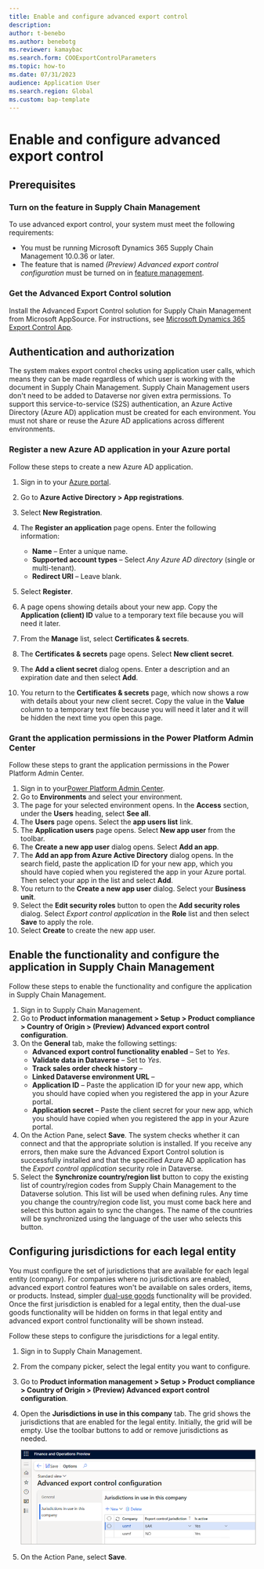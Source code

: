 ```yaml
---
title: Enable and configure advanced export control
description:
author: t-benebo
ms.author: benebotg
ms.reviewer: kamaybac
ms.search.form: COOExportControlParameters
ms.topic: how-to
ms.date: 07/31/2023
audience: Application User
ms.search.region: Global
ms.custom: bap-template
---
```


# Enable and configure advanced export control

## Prerequisites

### Turn on the feature in Supply Chain Management

To use advanced export control, your system must meet the following requirements:

- You must be running Microsoft Dynamics 365 Supply Chain Management 10.0.36 or later.
- The feature that is named *(Preview) Advanced export control configuration* must be turned on in [feature management](../../fin-ops-core/fin-ops/get-started/feature-management/feature-management-overview.md).

### Get the Advanced Export Control solution

Install the Advanced Export Control solution for Supply Chain Management from Microsoft AppSource. For instructions, see [Microsoft Dynamics 365 Export Control App](https://appsource.microsoft.com/product/dynamics-365/mscrm.exportcontrol). <!-- KFM: Link doesn't work. Will there be instructions here? Where are we installing this, Dataverse or SCM? -->

## Authentication and authorization

The system makes export control checks using application user calls, which means they can be made regardless of which user is working with the document in Supply Chain Management. Supply Chain Management users don't need to be added to Dataverse nor given extra permissions. To support this service-to-service (S2S) authentication, an Azure Active Directory (Azure AD) application must be created for each environment. You must not share or reuse the Azure AD applications across different environments.

### Register a new Azure AD application in your Azure portal

Follow these steps to create a new Azure AD application.

1. Sign in to your [Azure portal](https://portal.azure.com).
1. Go to **Azure Active Directory \> App registrations**.
1. Select **New Registration**.
1. The **Register an application** page opens. Enter the following information:
    - **Name** – Enter a unique name.
    - **Supported account types** – Select *Any Azure AD directory* (single or multi-tenant). <!-- KFM: This doesn't match the options I see. It's not clear what we should choose here. -->
    - **Redirect URI** – Leave blank.

1. Select **Register**.
1. A page opens showing details about your new app. Copy the **Application (client) ID** value to a temporary text file because you will need it later.
1. From the **Manage** list, select **Certificates & secrets**.
1. The **Certificates & secrets** page opens. Select **New client secret**.
1. The **Add a client secret** dialog opens. Enter a description and an expiration date and then select **Add**.
1. You return to the **Certificates & secrets** page, which now shows a row with details about your new client secret. Copy the value in the **Value** column to a temporary text file because you will need it later and it will be hidden the next time you open this page.

### Grant the application permissions in the Power Platform Admin Center

Follow these steps to grant the application permissions in the Power Platform Admin Center.

1. Sign in to your[Power Platform Admin Center](https://admin.powerplatform.microsoft.com).
1. Go to **Environments** and select your environment.
1. The page for your selected environment opens. In the **Access** section, under the **Users** heading, select **See all**.
1. The **Users** page opens. Select the **app users list** link.
1. The **Application users** page opens. Select **New app user** from the toolbar.
1. The **Create a new app user** dialog opens. Select **Add an app**.
1. The **Add an app from Azure Active Directory** dialog opens. In the search field, paste the application ID for your new app, which you should have copied when you registered the app in your Azure portal. Then select your app in the list and select **Add**.
1. You return to the **Create a new app user** dialog. Select your **Business unit**. <!-- KFM: This is a required setting. I don't know what it means. Can we describe something here to help the user decide what to pick? -->
1. Select the **Edit security roles** button to open the **Add security roles** dialog. Select *Export control application* in the **Role** list and then select **Save** to apply the role. <!-- KFM: I don't see this role here. Is this the correct name? -->
1. Select **Create** to create the new app user.

## Enable the functionality and configure the application in Supply Chain Management

Follow these steps to enable the functionality and configure the application in Supply Chain Management.

1. Sign in to Supply Chain Management.
1. Go to **Product information management \> Setup \> Product compliance \> Country of Origin \> (Preview) Advanced export control configuration**.
1. On the **General** tab, make the following settings:
    - **Advanced export control functionality enabled** – Set to *Yes*. <!--KFM: Explain what this setting means. -->
    - **Validate data in Dataverse** – Set to *Yes*. <!--KFM: Explain what this setting means. What if I don't set this? -->
    - **Track sales order check history** – <!--KFM: Description needed. -->
    - **Linked Dataverse environment URL** – <!--KFM: Description needed. -->
    - **Application ID** – Paste the application ID for your new app, which you should have copied when you registered the app in your Azure portal.
    - **Application secret** – Paste the client secret for your new app, which you should have copied when you registered the app in your Azure portal.
1. On the Action Pane, select **Save**. The system checks whether it can connect and that the appropriate solution is installed. If you receive any errors, then make sure the Advanced Export Control solution is successfully installed and that the specified Azure AD application has the *Export control application* security role in Dataverse.
1. Select the **Synchronize country/region list** button to copy the existing list of country/region codes from Supply Chain Management to the Dataverse solution. This list will be used when defining rules. Any time you change the country/region code list, you must come back here and select this button again to sync the changes. The name of the countries will be synchronized using the language of the user who selects this button.

## Configuring jurisdictions for each legal entity

You must configure the set of jurisdictions that are available for each legal entity (company). For companies where no jurisdictions are enabled, advanced export control features won't be available on sales orders, items, or products. Instead, simpler [dual-use goods](../pim/dual-use.md) functionality will be provided. Once the first jurisdiction is enabled for a legal entity, then the dual-use goods functionality will be hidden on forms in that legal entity and advanced export control functionality will be shown instead.

Follow these steps to configure the jurisdictions for a legal entity.

1. Sign in to Supply Chain Management.
1. From the company picker, select the legal entity you want to configure.
1. Go to **Product information management \> Setup \> Product compliance \> Country of Origin \> (Preview) Advanced export control configuration**.
1. Open the **Jurisdictions in use in this company** tab. The grid shows the jurisdictions that are enabled for the legal entity. Initially, the grid will be empty. Use the toolbar buttons to add or remove jurisdictions as needed.

    [<img src="media/export-control-jurisdictions-in-use.png" alt="Jurisdictions in use." title="Jurisdictions in use" width="720" />](media/export-control-jurisdictions-in-use.png#lightbox)

1. On the Action Pane, select **Save**.
